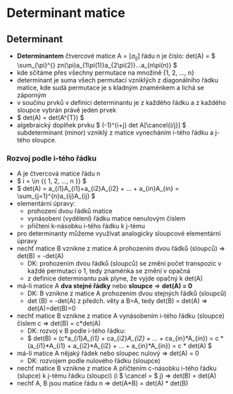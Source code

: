 # Determinant matice
## Determinant
- **Determinantem** čtvercové matice A = $[a_{ij}]$ řádu n je číslo: det(A) = $ \sum_{\pi}^{} zn(\pi)a_{1\pi(1)}a_{2\pi(2)}...a_{n\pi(n)} $
- kde sčítáme přes všechny permutace na množině {1, 2, ..., n}
- determinant je suma všech permutací vzniklých z diagonálního řádku matice, kde sudá permutace je s kladným znaménkem a lichá se záporným
- v součinu prvků v definici determinantu je z každého řádku a z každého sloupce vybrán právě jeden prvek
- $ det(A) = det(A^{T}) $
- algebraický doplňek prvku $ (-1)^{i+j} det A[\cancel{i/j}] $ subdeterminant (minor) vzniklý z matice vynecháním i-tého řádku a j-tého sloupce.

### Rozvoj podle i-tého řádku
- A je čtvercová matice řádu n
- $ i = \in {\{ 1, 2, ..., n  \}} $
- $ det(A) = a_{i1}A_{i1}+a_{i2}A_{i2} + ... + a_{in}A_{in} = \sum_{j=1}^{n}a_{ij}A_{ij} $
- elementární úpravy:
    - prohození dvou řádků matice
    - vynásobení (vydělení) řádku matice nenulovým číslem
    - přičtení k-násobku i-tého řádku k j-tému
- pro determinanty můžeme využívat analogicky sloupcové elementární úpravy
- nechť matice B vznikne z matice A prohozením dvou řádků (sloupců) => det(B) = -det(A)
    - DK: prohozením dvou řádků (sloupců) se změní počet transpozic v každé permutaci o 1, tedy znaménka se změní v opačná
    - z definice determinantu pak plyne, že vyjde opačný k det(A)
- má-li matice A **dva stejné řádky** nebo **sloupce** => **det(A) = 0**
    - DK: B vznikne z matice A prohozením dvou stejných řádků (sloupců)
    - det (B) = -det(A) z předch. věty a B=A, tedy det(B) = det(A) => det(A)=det(B)=0
- nechť matice B vznikne z matice A vynásobením i-tého řádku (sloupce) číslem c => det(B) = c*det(A)
    - DK: rozvoj v B podle i-tého řádku:
    - $ det(B) = (c*a_{i1}*A_{i1} + c*a_{i2}*A_{i2} + ... + c*a_{in}*A_{in}) = c * (a_{i1}*A_{i1} + a_{i2}*A_{i2} + ... + a_{in}*A_{in}) = c * det(A) $
- má-li matice A nějaký řádek nebo sloupec nulový => det(A) = 0
    - DK: rozvojem podle nulového řádku (sloupce)
- nechť matice B vznikne z matice A přičtením c-násobku i-tého řádku (slupce) k j-tému řádku (sloupci) (i $ \cancel = $ j) => det(B) = det(A)
- nechť A, B jsou matice řádu n => det(A*B) = det(A) * det(B)